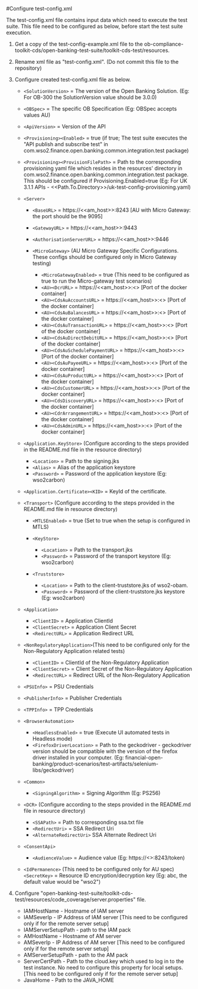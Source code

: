 #Configure test-config.xml

The test-config.xml file contains input data which need to execute the test suite. This file need to be configured as below,
before start the test suite execution.

1. Get a copy of the test-config-example.xml file to the ob-compliance-toolkit-cds/open-banking-test-suite/toolkit-cds-test/resources.
2. Rename xml file as "test-config.xml". (Do not commit this file to the repository)
3. Configure created test-config.xml file as below.
    - `<SolutionVersion>` = The version of the Open Banking Solution. (Eg: For OB-300 the SolutionVersion value should
      be 3.0.0)
    - `<OBSpec>` = The specific OB Specification (Eg: OBSpec accepts values AU)
    - `<ApiVersion>` = Version of the API

    - `<Provisioning><Enabled>` = true (if true; The test suite executes the "API publish and subscribe test" in
      com.wso2.finance.open.banking.common.integration.test package)
    - `<Provisioning><ProvisionFilePath>` = Path to the corresponding provisioning yaml file which resides in the
      resources' directory in com.wso2.finance.open.banking.common.integration.test package. This should be configured if
      Provisioning.Enabled=true
      (Eg: For UK 3.1.1 APIs - <<Path.To.Directory>>/uk-test-config-provisioning.yaml)

    - `<Server>`
        - `<BaseURL>` = https://<<am_host>>:8243 [AU with Micro Gateway: the port should be the 9095]
        - `<GatewayURL>` = https://<<am_host>>:9443
        - `<AuthorisationServerURL>` = https://<<am_host>>:9446

        - `<MicroGateway>` (AU Micro Gateway Specific Configurations. These configs should be configured only in Micro
          Gateway testing)
            - `<MicroGatewayEnabled>` = true (This need to be configured as true to run the Micro-gateway test
              scenarios)
            - `<AU><DcrURL>` = https://<<am_host>>:<<port>> [Port of the docker container]
            - `<AU><CdsAuAccountsURL>` = https://<<am_host>>:<<port>> [Port of the docker container]
            - `<AU><CdsAuBalancesURL>` = https://<<am_host>>:<<port>> [Port of the docker container]
            - `<AU><CdsAuTransactionURL>` = https://<<am_host>>:<<port>> [Port of the docker container]
            - `<AU><CdsAuDirectDebitURL>` = https://<<am_host>>:<<port>> [Port of the docker container]
            - `<AU><CdsAuSchedulePaymentURL>` = https://<<am_host>>:<<port>> [Port of the docker container]
            - `<AU><CdsAuPayeeURL>` = https://<<am_host>>:<<port>> [Port of the docker container]
            - `<AU><CdsAuProductURL>` = https://<<am_host>>:<<port>> [Port of the docker container]
            - `<AU><CdsCustomerURL>` = https://<<am_host>>:<<port>> [Port of the docker container]
            - `<AU><CdsDiscoveryURL>` = https://<<am_host>>:<<port>> [Port of the docker container]
            - `<AU><CdrArrangementURL>` = https://<<am_host>>:<<port>> [Port of the docker container]
            - `<AU><CdsAdminURL>` = https://<<am_host>>:<<port>> [Port of the docker container]

    - `<Application.KeyStore>` (Configure according to the steps provided in the README.md file in the resource
      directory)
        - `<Location>` = Path to the signing.jks
        - `<Alias>` = Alias of the application keystore
        - `<Password>` = Password of the application keystore (Eg: wso2carbon)

    - `<Application.Certificate><KID>` = KeyId of the certificate.

    - `<Transport>` (Configure according to the steps provided in the README.md file in resource directory)
        - `<MTLSEnabled>` = true (Set to true when the setup is configured in MTLS)

        - `<KeyStore>`
            - `<Location>` = Path to the transport.jks
            - `<Password>` = Password of the transport keystore (Eg: wso2carbon)
        - `<Truststore>`
            - `<Location>` = Path to the client-truststore.jks of wso2-obam.
            - `<Password>` = Password of the client-truststore.jks keystore (Eg: wso2carbon)

    - `<Application>`
        - `<ClientID>` = Application ClientId
        - `<ClientSecret>` = Application Client Secret
        - `<RedirectURL>` = Application Redirect URL

    - `<NonRegulatoryApplication>`(This need to be configured only for the Non-Regulatory Application related tests)
        - `<ClientID>` = ClientId of the Non-Regulatory Application
        - `<ClientSecret>` = Client Secret of the Non-Regulatory Application
        - `<RedirectURL>` = Redirect URL of the Non-Regulatory Application

    - `<PSUInfo>` = PSU Credentials
    - `<PublisherInfo>` = Publisher Credentials
    - `<TPPInfo>` = TPP Credentials

    - `<BrowserAutomation>`
        - `<HeadlessEnabled>` = true (Execute UI automated tests in Headless mode)
        - `<FirefoxDriverLocation>` = Path to the geckodriver - geckodriver version should be compatible with the
          version of the firefox driver installed in your computer.
          (Eg: financial-open-banking/product-scenarios/test-artifacts/selenium-libs/geckodriver)

    - `<Common>`
        - `<SigningAlgorithm>` = Signing Algorithm (Eg: PS256)

    - `<DCR>` (Configure according to the steps provided in the README.md file in resource directory)
        - `<SSAPath>` = Path to corresponding ssa.txt file
        - `<RedirectUri>` = SSA Redirect Uri
        - `<AlternateRedirectUri>` SSA Alternate Redirect Uri

    - `<ConsentApi>`
        - `<AudienceValue>` = Audience value (Eg: https://<<host>>:8243/token)

    - `<IdPermanence>` (This need to be configured only for AU spec)
      `<SecretKey>` = Resource ID encryption/decryption key (Eg: abc, the default value would be "wso2")

4. Configure "open-banking-test-suite/toolkit-cds-test/resources/code_coverage/server.properties" file.

    - IAMHostName - Hostname of IAM server
    - IAMSeverIp - IP Address of IAM server [This need to be configured only if for the remote server setup]
    - IAMServerSetupPath - path to the IAM pack
    - AMHostName - Hostname of AM server
    - AMSeverIp - IP Address of AM server [This need to be configured only if for the remote server setup]
    - AMServerSetupPath - path to the AM pack
    - ServerCertPath - Path to the cloud.key which used to log in to the test instance. No need to configure this
      property for local setups. [This need to be configured only if for the remote server setup]
    - JavaHome - Path to the JAVA_HOME
    
